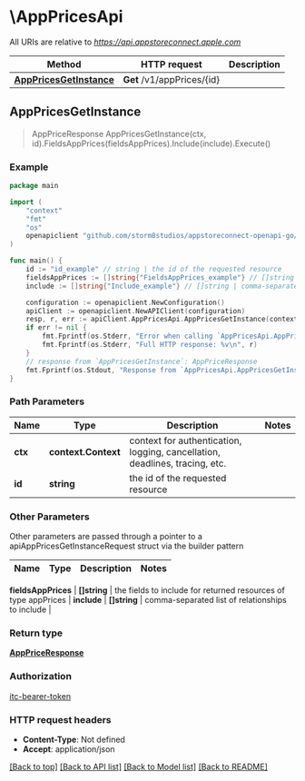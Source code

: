 # \AppPricesApi

All URIs are relative to *https://api.appstoreconnect.apple.com*

Method | HTTP request | Description
------------- | ------------- | -------------
[**AppPricesGetInstance**](AppPricesApi.md#AppPricesGetInstance) | **Get** /v1/appPrices/{id} | 



## AppPricesGetInstance

> AppPriceResponse AppPricesGetInstance(ctx, id).FieldsAppPrices(fieldsAppPrices).Include(include).Execute()



### Example

```go
package main

import (
    "context"
    "fmt"
    "os"
    openapiclient "github.com/storm8studios/appstoreconnect-openapi-go/generated"
)

func main() {
    id := "id_example" // string | the id of the requested resource
    fieldsAppPrices := []string{"FieldsAppPrices_example"} // []string | the fields to include for returned resources of type appPrices (optional)
    include := []string{"Include_example"} // []string | comma-separated list of relationships to include (optional)

    configuration := openapiclient.NewConfiguration()
    apiClient := openapiclient.NewAPIClient(configuration)
    resp, r, err := apiClient.AppPricesApi.AppPricesGetInstance(context.Background(), id).FieldsAppPrices(fieldsAppPrices).Include(include).Execute()
    if err != nil {
        fmt.Fprintf(os.Stderr, "Error when calling `AppPricesApi.AppPricesGetInstance``: %v\n", err)
        fmt.Fprintf(os.Stderr, "Full HTTP response: %v\n", r)
    }
    // response from `AppPricesGetInstance`: AppPriceResponse
    fmt.Fprintf(os.Stdout, "Response from `AppPricesApi.AppPricesGetInstance`: %v\n", resp)
}
```

### Path Parameters


Name | Type | Description  | Notes
------------- | ------------- | ------------- | -------------
**ctx** | **context.Context** | context for authentication, logging, cancellation, deadlines, tracing, etc.
**id** | **string** | the id of the requested resource | 

### Other Parameters

Other parameters are passed through a pointer to a apiAppPricesGetInstanceRequest struct via the builder pattern


Name | Type | Description  | Notes
------------- | ------------- | ------------- | -------------

 **fieldsAppPrices** | **[]string** | the fields to include for returned resources of type appPrices | 
 **include** | **[]string** | comma-separated list of relationships to include | 

### Return type

[**AppPriceResponse**](AppPriceResponse.md)

### Authorization

[itc-bearer-token](../README.md#itc-bearer-token)

### HTTP request headers

- **Content-Type**: Not defined
- **Accept**: application/json

[[Back to top]](#) [[Back to API list]](../README.md#documentation-for-api-endpoints)
[[Back to Model list]](../README.md#documentation-for-models)
[[Back to README]](../README.md)

